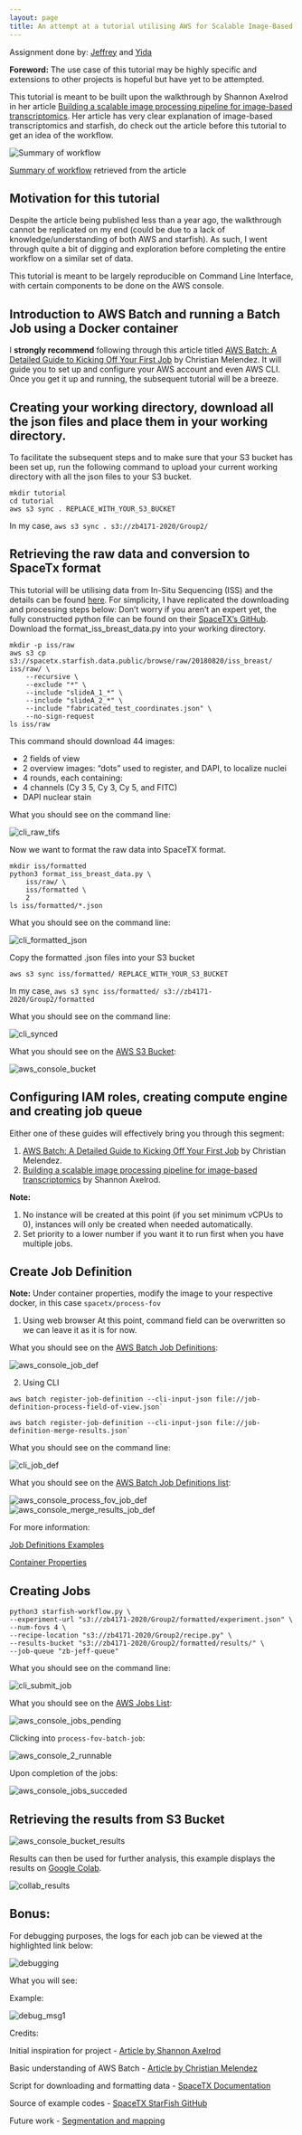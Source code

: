 ```yaml
---
layout: page
title: An attempt at a tutorial utilising AWS for Scalable Image-Based Transcriptomic Data Analysis
---
```

Assignment done by: [Jeffrey](https://github.com/jeffreytjs) and [Yida](https://github.com/yidaaa/)

**Foreword:** The use case of this tutorial may be highly specific and extensions to other projects is
 hopeful but have yet to be attempted.

This tutorial is meant to be built upon the walkthrough by Shannon Axelrod in her article [Building a
 scalable image processing pipeline for image-based transcriptomics](https://aws.amazon.com/blogs/industries/building-a-scalable-image-processing-pipeline-for-image-based-transcriptomics/). Her article has very clear explanation of image-based transcriptomics and starfish, do check out the article before this tutorial to get an idea of the workflow. 

![Summary of workflow](images/summary_of_workflow.png)

[Summary of workflow](https://d2908q01vomqb2.cloudfront.net/c5b76da3e608d34edb07244cd9b875ee86906328/2019/12/16/C3-1-1024x487.png) retrieved from the article 

## Motivation for this tutorial
Despite the article being published less than a year ago, the walkthrough cannot be replicated on my end (could be due to a lack of knowledge/understanding of both AWS and starfish). As such, I went through quite a bit of digging and exploration before completing the entire workflow on a similar set of data.

This tutorial is meant to be largely reproducible on Command Line Interface, with certain components to be done on the AWS console.

## Introduction to AWS Batch and running a Batch Job using a Docker container
I **strongly recommend** following through this article titled [AWS Batch: A Detailed Guide to Kicking Off Your First Job](https://stackify.com/aws-batch-guide/) by Christian Melendez. It will guide you to set up and configure your AWS account and even  AWS CLI. Once you get it up and running, the subsequent tutorial will be a breeze.

## Creating your working directory, download all the json files and place them in your working directory.
To facilitate the subsequent steps and to make sure that your S3 bucket has been set up, run the following
command to upload your current working directory with all the json files to your S3 bucket.
```
mkdir tutorial
cd tutorial
aws s3 sync . REPLACE_WITH_YOUR_S3_BUCKET
```
In my case, `aws s3 sync . s3://zb4171-2020/Group2/`

## Retrieving the raw data and conversion to SpaceTx format
This tutorial will be utilising data from In-Situ Sequencing (ISS) and the details can be found [here](https://spacetx-starfish.readthedocs.io/en/ajc-output-specifications/usage/iss/iss_vignette.html). 
For simplicity, I have replicated the downloading and processing steps below:
Don’t worry if you aren’t an expert yet, the fully constructed python file can be found on their [SpaceTX’s  GitHub]( https://github.com/spacetx/starfish/blob/master/examples/data_formatting_examples/format_iss_breast_data.py). Download the format_iss_breast_data.py into your working directory.

```
mkdir -p iss/raw
aws s3 cp s3://spacetx.starfish.data.public/browse/raw/20180820/iss_breast/ iss/raw/ \
    --recursive \
    --exclude "*" \
    --include "slideA_1_*" \
    --include "slideA_2_*" \
    --include "fabricated_test_coordinates.json" \
    --no-sign-request
ls iss/raw
```

This command should download 44 images:
*	2 fields of view
*	2 overview images: “dots” used to register, and DAPI, to localize nuclei
*	4 rounds, each containing:
*	4 channels (Cy 3 5, Cy 3, Cy 5, and FITC)
*	DAPI nuclear stain

What you should see on the command line:

![cli_raw_tifs](images/cli_raw_tifs.png)

Now we want to format the raw data into SpaceTX format.
```
mkdir iss/formatted
python3 format_iss_breast_data.py \
    iss/raw/ \
    iss/formatted \
    2
ls iss/formatted/*.json
```

What you should see on the command line:

![cli_formatted_json](images/cli_formatted_json.png)

Copy the formatted .json files into your S3 bucket
```
aws s3 sync iss/formatted/ REPLACE_WITH_YOUR_S3_BUCKET
```
In my case, `aws s3 sync iss/formatted/ s3://zb4171-2020/Group2/formatted`
 
What you should see on the command line:

![cli_synced](images/cli_synced.png)

What you should see on the [AWS S3 Bucket](https://s3.console.aws.amazon.com/s3/buckets/):

![aws_console_bucket](images/aws_console_bucket.png)

## Configuring IAM roles, creating compute engine and creating job queue
Either one of these guides will effectively bring you through this segment:
1. [AWS Batch: A Detailed Guide to Kicking Off Your First Job](https://stackify.com/aws-batch-guide/) by
Christian Melendez.
1. [Building a scalable image processing pipeline for image-based transcriptomics](https://aws.amazon.com/blogs/industries/building-a-scalable-image-processing-pipeline-for-image-based-transcriptomics/)
by Shannon Axelrod.

**Note:** 
1. No instance will be created at this point (if you set minimum vCPUs to 0), instances will only be
 created when needed automatically.
1. Set priority to a lower number if you want it to run first when you have multiple jobs.

## Create Job Definition 
**Note:** Under container properties, modify the image to your respective docker, in this case `spacetx/process-fov` 

1. Using web browser
At this point, command field can be overwritten so we can leave it as it is for now. 
 
What you should see on the [AWS Batch Job Definitions](https://console.aws.amazon.com/batch/):

![aws_console_job_def](images/aws_console_job_def.png)

2. Using CLI
```
aws batch register-job-definition --cli-input-json file://job-definition-process-field-of-view.json`
```
```
aws batch register-job-definition --cli-input-json file://job-definition-merge-results.json`
```

What you should see on the command line:

![cli_job_def](images/cli_job_def.png)

What you should see on the [AWS Batch Job Definitions list](https://console.aws.amazon.com/batch/):

![aws_console_process_fov_job_def](images/aws_console_process_fov_job_def.png)
![aws_console_merge_results_job_def](images/aws_console_merge_results_job_def.png)
 

For more information: 

[Job Definitions Examples](https://docs.aws.amazon.com/batch/latest/userguide/example-job-definitions.html)

[Container Properties](https://docs.aws.amazon.com/batch/latest/APIReference/API_ContainerProperties.html)


## Creating Jobs
```
python3 starfish-workflow.py \
--experiment-url "s3://zb4171-2020/Group2/formatted/experiment.json" \
--num-fovs 4 \
--recipe-location "s3://zb4171-2020/Group2/recipe.py" \
--results-bucket "s3://zb4171-2020/Group2/formatted/results/" \
--job-queue "zb-jeff-queue"
``` 
 
What you should see on the command line:

![cli_submit_job](images/cli_submit_job.png)

What you should see on the [AWS Jobs List](https://console.aws.amazon.com/batch/):

![aws_console_jobs_pending](images/aws_console_jobs_pending.png)

Clicking into `process-fov-batch-job`:

![aws_console_2_runnable](images/aws_console_2_runnable.png)

Upon completion of the jobs:

![aws_console_jobs_succeded](images/aws_console_jobs_succeded.png)
 
## Retrieving the results from S3 Bucket

![aws_console_bucket_results](images/aws_console_bucket_results.png)

Results can then be used for further analysis, this example displays the results on [Google Colab](https://colab.research.google.com/drive/1msB2H71SOpxbjJ4uJW2x5tTatPJvAcnw?usp=sharing).

![collab_results](images/collab_results.png)

## Bonus:
For debugging purposes, the logs for each job can be viewed at the highlighted link below:

![debugging](images/debugging.png)

What you will see:

Example:

![debug_msg1](images/debug_msg1.png)


Credits:

Initial inspiration for project - [Article by Shannon Axelrod](https://aws.amazon.com/blogs/industries/building-a-scalable-image-processing-pipeline-for-image-based-transcriptomics/)

Basic understanding of AWS Batch - [Article by Christian Melendez](https://stackify.com/aws-batch-guide/)

Script for downloading and formatting data - [SpaceTX Documentation](https://spacetx-starfish.readthedocs.io/en/mcai-request-support/getting_started/formatting_data/advanced.html)

Source of example codes - [SpaceTX StarFish GitHub](https://github.com/spacetx/starfish)

Future work - [Segmentation and mapping](https://github.com/spacetx/segment_and_map)
